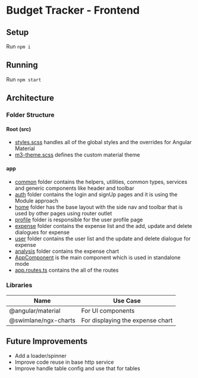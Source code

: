 # Budget Tracker - Frontend

## Setup

Run `npm i`

## Running

Run `npm start`

## Architecture

### Folder Structure

#### Root (src)

* [styles.scss](src/styles.scss) handles all of the global styles and the overrides for Angular Material
* [m3-theme.scss](src/m3-theme.scss) defines the custom material theme

#### app

* [common](src/app/common) folder contains the helpers, utilities, common types, services and generic components like header and toolbar
* [auth](src/app/auth) folder contains the login and signUp pages and it is using the Module approach
* [home](src/app/home) folder has the base layout with the side nav and toolbar that is used by other pages using router outlet
* [profile](src/app/profile) folder is responsible for the user profile page
* [expense](src/app/expense) folder contains the expense list and the add, update and delete dialogues for expense
* [user](src/app/user) folder contains the user list and the update and delete dialogue for expense
* [analysis](src/app/analysis) folder contains the expense chart
* [AppComponent](src/app/app.component.ts) is the main component which is used in standalone mode
* [app.routes.ts](src/app/app.routes.ts) contains the all of the routes

### Libraries

| Name                 | Use Case                         |
| -------------------- | -------------------------------- |
| @angular/material    | For UI components                |
| @swimlane/ngx-charts | For displaying the expense chart |

## Future Improvements

* Add a loader/spinner
* Improve code reuse in base http service
* Improve handle table config and use that for tables
